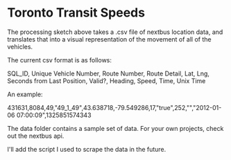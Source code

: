 # Toronto Transit Speeds

The processing sketch above takes a .csv file of nextbus location data, and translates that into a visual representation
of the movement of all of the vehicles.

The current csv format is as follows:

SQL_ID, Unique Vehicle Number, Route Number, Route Detail, Lat, Lng, Seconds from Last Position, Valid?, Heading, Speed, Time, Unix Time

An example:

431631,8084,49,"49_1_49",43.638718,-79.549286,17,"true",252,"","2012-01-06 07:00:09",1325851574343

The data folder contains a sample set of data.  For your own projects, check out the nextbus api.

I'll add the script I used to scrape the data in the future.
